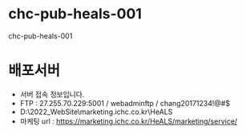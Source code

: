 # chc-pub-heals-001
chc-pub-heals-001



# 배포서버

- 서버 접속 정보입니다.
- FTP : 27.255.70.229:5001 / webadminftp / chang20171234!@#$
- D:\2022_WebSite\marketing.ichc.co.kr\HeALS
- 마케팅 url : https://marketing.ichc.co.kr/HeALS/marketing/service/
